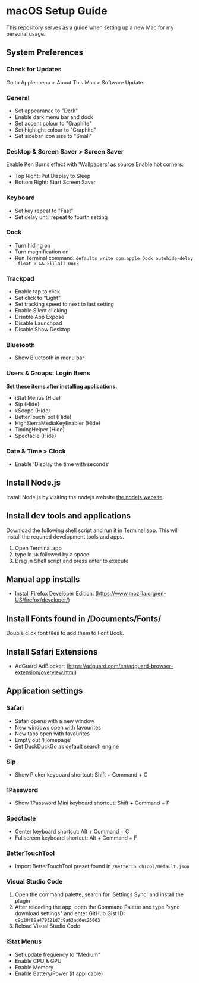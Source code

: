 # macOS Setup Guide
This repository serves as a guide when setting up a new Mac for my personal usage.

## System Preferences
### Check for Updates
Go to Apple menu > About This Mac > Software Update.

### General
- Set appearance to "Dark"
- Enable dark menu bar and dock
- Set accent colour to "Graphite"
- Set highlight colour to "Graphite"
- Set sidebar icon size to "Small"

### Desktop & Screen Saver > Screen Saver
Enable Ken Burns effect with 'Wallpapers' as source
Enable hot corners:
- Top Right: Put Display to Sleep
- Bottom Right: Start Screen Saver

### Keyboard
- Set key repeat to "Fast"
- Set delay until repeat to fourth setting

### Dock
- Turn hiding on
- Turn magnification on
- Run Terminal command: `defaults write com.apple.Dock autohide-delay -float 0 && killall Dock`

### Trackpad
- Enable tap to click
- Set click to "Light"
- Set tracking speed to next to last setting
- Enable Silent clicking
- Disable App Exposé
- Disable Launchpad
- Disable Show Desktop

### Bluetooth
- Show Bluetooth in menu bar

### Users & Groups: Login Items
**Set these items after installing applications.**
- iStat Menus (Hide)
- Sip (Hide)
- xScope (Hide)
- BetterTouchTool (Hide)
- HighSierraMediaKeyEnabler (Hide)
- TimingHelper (Hide)
- Spectacle (Hide)

### Date & Time > Clock
- Enable 'Display the time with seconds'

## Install Node.js
Install Node.js by visiting the nodejs website [the nodejs website](https://nodejs.org/en/download/current/).

## Install dev tools and applications
Download the following shell script and run it in Terminal.app. This will install the required development tools and apps.
1. Open Terminal.app
2. type in `sh` followed by a space
3. Drag in Shell script and press enter to execute

## Manual app installs
- Install Firefox Developer Edition: (https://www.mozilla.org/en-US/firefox/developer/)

## Install Fonts found in /Documents/Fonts/
Double click font files to add them to Font Book.

## Install Safari Extensions
- AdGuard AdBlocker: (https://adguard.com/en/adguard-browser-extension/overview.html)

## Application settings
### Safari
- Safari opens with a new window
- New windows open with favourites
- New tabs open with favourites
- Empty out 'Homepage'
- Set DuckDuckGo as default search engine

### Sip
- Show Picker keyboard shortcut: Shift + Command + C

### 1Password
- Show 1Password Mini keyboard shortcut: Shift + Command + P

### Spectacle
- Center keyboard shortcut: Alt + Command + C
- Fullscreen keyboard shortcut: Alt + Command + F

### BetterTouchTool
- Import BetterTouchTool preset found in `/BetterTouchTool/Default.json`

### Visual Studio Code
1. Open the command palette, search for 'Settings Sync' and install the plugin
2. After reloading the app, open the Command Palette and type "sync download settings" and enter GitHub Gist ID: `c9c20f89a479521d7c9a63ad6ec25063`
3. Reload Visual Studio Code

### iStat Menus
- Set update frequency to "Medium"
- Enable CPU & GPU
- Enable Memory
- Enable Battery/Power (if applicable)